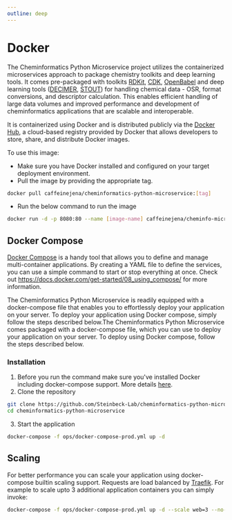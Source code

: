 ```yaml
---
outline: deep
---
```


# Docker
The Cheminformatics Python Microservice project utilizes the containerized microservices approach to package chemistry toolkits and deep learning tools. It comes pre-packaged with toolkits [RDKit](https://github.com/rdkit/rdkit), [CDK](https://doi.org/10.1186/s13321-017-0220-4), [OpenBabel](https://github.com/openbabel/openbabel) and deep learning tools ([DECIMER](https://github.com/Kohulan/DECIMER-Image_Transformer), [STOUT](https://github.com/Kohulan/Smiles-TO-iUpac-Translator)) for handling chemical data - OSR, format conversions, and descriptor calculation. This enables efficient handling of large data volumes and improved performance and development of cheminformatics applications that are scalable and interoperable.

It is containerized using Docker and is distributed publicly via the [Docker Hub](https://hub.docker.com/r/caffeinejena/cheminformatics-python-microservice), a cloud-based registry provided by Docker that allows developers to store, share, and distribute Docker images.

To use this image:

* Make sure you have Docker installed and configured on your target deployment environment.
* Pull the image by providing the appropriate tag.

```bash
docker pull caffeinejena/cheminformatics-python-microservice:[tag]

```
* Run the below command to run the image

```bash
docker run -d -p 8080:80 --name [image-name] caffeinejena/cheminfo-microservice:[tag]

```

## Docker Compose

[Docker Compose](https://docs.docker.com/get-started/08_using_compose/) is a handy tool that allows you to define and manage multi-container applications. By creating a YAML file to define the services, you can use a simple command to start or stop everything at once.
Check out https://docs.docker.com/get-started/08_using_compose/ for more information.

The Cheminformatics Python Microservice is readily equipped with a docker-compose file that enables you to effortlessly deploy your application on your server. To deploy your application using Docker compose, simply follow the steps described below.The Cheminformatics Python Microservice comes packaged with a docker-compose file, which you can use to deploy your application on your server. To deploy using Docker compose, follow the steps described below.

### Installation
1. Before you run the command make sure you've installed Docker including docker-compose support. More details [here](https://docs.docker.com/compose/install/).
2. Clone the repository
```bash
git clone https://github.com/Steinbeck-Lab/cheminformatics-python-microservice.git
cd cheminformatics-python-microservice
```
3. Start the application
```bash
docker-compose -f ops/docker-compose-prod.yml up -d
```

## Scaling

For better performance you can scale your application using docker-compose builtin scaling support. Requests are load balanced by [Traefik](https://doc.traefik.io/traefik/). For example to scale upto 3 additional application containers you can simply invoke:
```bash
docker-compose -f ops/docker-compose-prod.yml up -d --scale web=3 --no-recreate
```